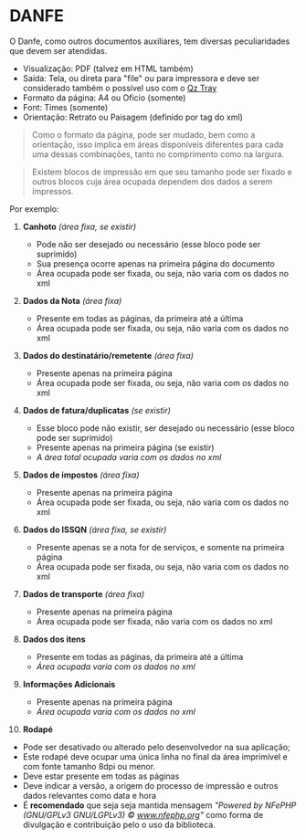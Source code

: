 # DANFE
O Danfe, como outros documentos auxiliares, tem diversas peculiaridades que devem ser atendidas.

- Visualização: PDF (talvez em HTML também)
- Saída: Tela, ou direta para "file" ou para impressora e deve ser considerado também o possivel uso com o [Qz Tray](https://qz.io/download/)
- Formato da página: A4 ou Oficio (somente)
- Font: Times (somente)
- Orientação: Retrato ou Paisagem (definido por tag do xml)

> Como o formato da página, pode ser mudado, bem como a orientação, isso implica em áreas disponíveis diferentes para cada uma dessas combinações, tanto no comprimento como na largura.

> Existem blocos de impressão em que seu tamanho pode ser fixado e outros blocos cuja área ocupada dependem dos dados a serem impressos.

Por exemplo:

1. **Canhoto** *(área fixa, se existir)*

   * Pode não ser desejado ou necessário (esse bloco pode ser suprimido)
   * Sua presença ocorre apenas na primeira página do documento
   * Área ocupada pode ser fixada, ou seja, não varia com os dados no xml

2. **Dados da Nota** *(área fixa)*

   * Presente em todas as páginas, da primeira até a última
   * Área ocupada pode ser fixada, ou seja, não varia com os dados no xml

3. **Dados do destinatário/remetente** *(área fixa)*

   * Presente apenas na prímeira página
   * Área ocupada pode ser fixada, ou seja, não varia com os dados no xml
 
4. **Dados de fatura/duplicatas** *(se existir)*

   * Esse bloco pode não existir, ser desejado ou necessário (esse bloco pode ser suprimido)
   * Presente apenas na primeira página (se existir)
   * _A área total ocupada varia com os dados no xml_

5. **Dados de impostos** *(área fixa)*

   * Presente apenas na prímeira página
   * Área ocupada pode ser fixada, ou seja, não varia com os dados no xml

6. **Dados do ISSQN** *(área fixa, se existir)*

   * Presente apenas se a nota for de serviços, e somente na primeira página
   * Área ocupada pode ser fixada, ou seja, não varia com os dados no xml

7. **Dados de transporte** *(área fixa)*

   * Presente apenas na prímeira página
   * Área ocupada pode ser fixada, não varia com os dados no xml

8. **Dados dos itens**

   * Presente em todas as páginas, da primeira até a última
   * _Área ocupada varia com os dados no xml_

9. **Informações Adicionais**

   * Presente apenas na prímeira página
   * _Área ocupada varia com os dados no xml_

10. **Rodapé**

   * Pode ser desativado ou alterado pelo desenvolvedor na sua aplicação;
   * Este rodapé deve ocupar uma única linha no final da área imprimível e com fonte tamanho 8dpi ou menor.
   * Deve estar presente em todas as páginas
   * Deve indicar a versão, a origem do processo de impressão e outros dados relevantes como data e hora
   * É **recomendado** que seja seja mantida mensagem *"Powered by NFePHP (GNU/GPLv3 GNU/LGPLv3) © www.nfephp.org"*  como forma de divulgação e contribuição pelo o uso da biblioteca.
